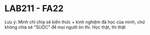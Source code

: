 # LAB211 - FA22
Lưu ý: Mình chỉ chia sẻ kiến thức + kinh nghiệm đã học của mình, chứ không chia sẻ "SUỘC" để mọi người ôn thi. Học thật, thi thật
